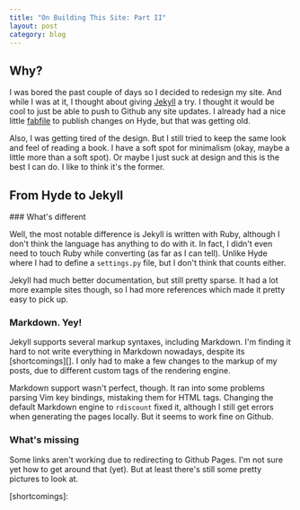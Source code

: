 ```yaml
---
title: "On Building This Site: Part II"
layout: post
category: blog
---
```


<h2 id="design">Why?</h2>

I was bored the past couple of days so I decided to redesign my site. And while I was at it, I thought about giving [Jekyll][] a try. I thought it would be cool to just be able to push to Github any site updates. I already had a nice little [fabfile][] to publish changes on Hyde, but that was getting old. 

Also, I was getting tired of the design. But I still tried to keep the same
look and feel of reading a book. I have a soft spot for minimalism (okay, maybe
a little more than a soft spot). Or maybe I just suck at design and this is the best I can do. I like to think it's the former. 

<h2 id="the-setup">From Hyde to Jekyll</h2>
### What's different

Well, the most notable difference is Jekyll is written with Ruby, although I don't think the language has anything to do with it. In fact, I didn't even need to touch Ruby while converting (as far as I can tell). Unlike Hyde where I had to define a `settings.py` file, but I don't think that counts either. 

Jekyll had much better documentation, but still pretty sparse. It had a lot more example sites though, so I had more references which made it pretty easy to pick up. 

### Markdown. Yey!

Jekyll supports several markup syntaxes, including Markdown. I'm finding it hard to not write everything in Markdown nowadays, despite its [shortcomings][]. I only had to make a few changes to the markup of my posts, due to different custom tags of the rendering engine. 

Markdown support wasn't perfect, though. It ran into some problems parsing Vim key bindings, mistaking them for HTML tags. Changing the default Markdown engine to `rdiscount` fixed it, although I still get errors when generating the pages locally. But it seems to work fine on Github. 

### What's missing

Some links aren't working due to redirecting to Github Pages. I'm not sure yet how to get around that (yet). But at least there's still some pretty pictures to look at.

[Jekyll]: http://jekyllrb.com/
[fabfile]: http://fabfile.org
[shortcomings]: 

